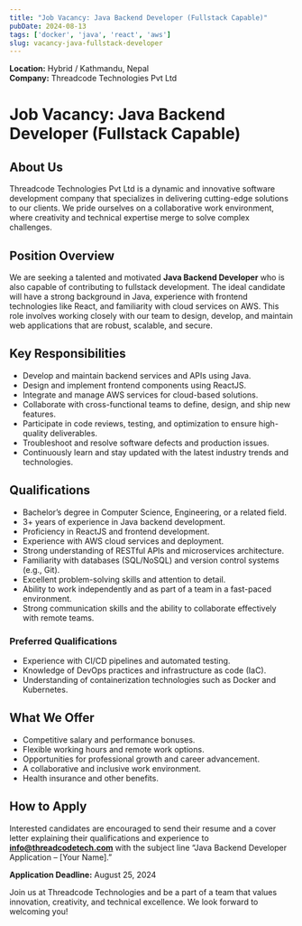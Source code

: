 ```yaml
---
title: "Job Vacancy: Java Backend Developer (Fullstack Capable)"
pubDate: 2024-08-13
tags: ['docker', 'java', 'react', 'aws']
slug: vacancy-java-fullstack-developer
---
```


**Location:** Hybrid / Kathmandu, Nepal  
**Company:** Threadcode Technologies Pvt Ltd

# Job Vacancy: Java Backend Developer (Fullstack Capable)

## About Us
Threadcode Technologies Pvt Ltd is a dynamic and innovative software development company that specializes in delivering cutting-edge solutions to our clients. We pride ourselves on a collaborative work environment, where creativity and technical expertise merge to solve complex challenges.

## Position Overview
We are seeking a talented and motivated **Java Backend Developer** who is also capable of contributing to fullstack development. The ideal candidate will have a strong background in Java, experience with frontend technologies like React, and familiarity with cloud services on AWS. This role involves working closely with our team to design, develop, and maintain web applications that are robust, scalable, and secure.

## Key Responsibilities
- Develop and maintain backend services and APIs using Java.
- Design and implement frontend components using ReactJS.
- Integrate and manage AWS services for cloud-based solutions.
- Collaborate with cross-functional teams to define, design, and ship new features.
- Participate in code reviews, testing, and optimization to ensure high-quality deliverables.
- Troubleshoot and resolve software defects and production issues.
- Continuously learn and stay updated with the latest industry trends and technologies.

## Qualifications
- Bachelor’s degree in Computer Science, Engineering, or a related field.
- 3+ years of experience in Java backend development.
- Proficiency in ReactJS and frontend development.
- Experience with AWS cloud services and deployment.
- Strong understanding of RESTful APIs and microservices architecture.
- Familiarity with databases (SQL/NoSQL) and version control systems (e.g., Git).
- Excellent problem-solving skills and attention to detail.
- Ability to work independently and as part of a team in a fast-paced environment.
- Strong communication skills and the ability to collaborate effectively with remote teams.

### Preferred Qualifications
- Experience with CI/CD pipelines and automated testing.
- Knowledge of DevOps practices and infrastructure as code (IaC).
- Understanding of containerization technologies such as Docker and Kubernetes.

## What We Offer
- Competitive salary and performance bonuses.
- Flexible working hours and remote work options.
- Opportunities for professional growth and career advancement.
- A collaborative and inclusive work environment.
- Health insurance and other benefits.

## How to Apply
Interested candidates are encouraged to send their resume and a cover letter explaining their qualifications and experience to **info@threadcodetech.com** with the subject line “Java Backend Developer Application – [Your Name].”

**Application Deadline:** August 25, 2024

Join us at Threadcode Technologies and be a part of a team that values innovation, creativity, and technical excellence. We look forward to welcoming you!
